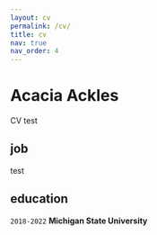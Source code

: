 ```yaml
---
layout: cv
permalink: /cv/
title: cv
nav: true
nav_order: 4
---
```


# Acacia Ackles
CV test

## job

test

## education
`2018-2022`
__Michigan State University__